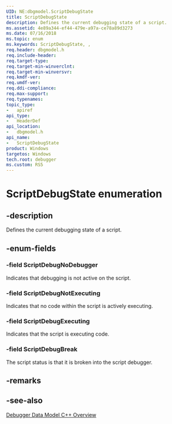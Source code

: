```yaml
---
UID: NE:dbgmodel.ScriptDebugState
title: ScriptDebugState
description: Defines the current debugging state of a script.
ms.assetid: 4e89a344-ef44-479e-a97a-ce78a89d3273
ms.date: 07/16/2018
ms.topic: enum
ms.keywords: ScriptDebugState, , 
req.header: dbgmodel.h
req.include-header:
req.target-type:
req.target-min-winverclnt:
req.target-min-winversvr:
req.kmdf-ver:
req.umdf-ver:
req.ddi-compliance:
req.max-support:
req.typenames: 
topic_type: 
-	apiref
api_type: 
-	HeaderDef
api_location: 
-	dbgmodel.h
api_name: 
-	ScriptDebugState
product: Windows
targetos: Windows
tech.root: debugger
ms.custom: RS5
---
```


# ScriptDebugState enumeration

## -description

Defines the current debugging state of a script.

## -enum-fields

### -field ScriptDebugNoDebugger
Indicates that debugging is not active on the script.

### -field ScriptDebugNotExecuting 
Indicates that no code within the script is actively executing.

### -field ScriptDebugExecuting 
Indicates that the script is executing code.

### -field ScriptDebugBreak
The script status is that it is broken into the script debugger. 

## -remarks

## -see-also

[Debugger Data Model C++ Overview](https://docs.microsoft.com/windows-hardware/drivers/debugger/data-model-cpp-overview)

